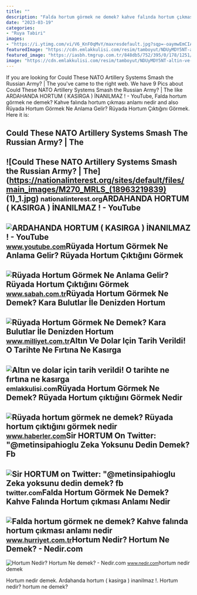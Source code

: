 ```yaml
---
title: ""
description: "Falda hortum görmek ne demek? kahve falında hortum çıkması anlamı nedir"
date: "2023-03-19"
categories:
- "Ruya Tabiri"
images:
- "https://i.ytimg.com/vi/V6_KnF0qMvY/maxresdefault.jpg?sqp=-oaymwEmCIAKENAF8quKqQMa8AEB-AHIAYAC6AKKAgwIABABGGUgZShlMA8=&amp;rs=AOn4CLCqSnZ2gyYR1rvoONbYvq2NMKLeNA"
featuredImage: "https://cdn.emlakkulisi.com/resim/tamboyut/NDUyMDY5NT-altin-ve-dolar-icin-tarih-verildi-o-tarihte-ne-firtina-ne-kasirga-resmen-hortum-geliyor-altini-dolari-olan-aman-dikkat.jpg"
featured_image: "https://iasbh.tmgrup.com.tr/848db5/752/395/0/178/1251/835?u=https://isbh.tmgrup.com.tr/sbh/2021/08/27/ruyada-hortum-gormek-ne-anlama-gelir-ruyada-hortum-ciktigini-gormek-ne-demek-1630047758923.jpg"
image: "https://cdn.emlakkulisi.com/resim/tamboyut/NDUyMDY5NT-altin-ve-dolar-icin-tarih-verildi-o-tarihte-ne-firtina-ne-kasirga-resmen-hortum-geliyor-altini-dolari-olan-aman-dikkat.jpg"
---
```


If you are looking for Could These NATO Artillery Systems Smash the Russian Army? | The you've came to the right web. We have 9 Pics about Could These NATO Artillery Systems Smash the Russian Army? | The like ARDAHANDA HORTUM ( KASIRGA ) İNANILMAZ ! - YouTube, Falda hortum görmek ne demek? Kahve falında hortum çıkması anlamı nedir and also Rüyada Hortum Görmek Ne Anlama Gelir? Rüyada Hortum Çıktığını Görmek. Here it is:

Could These NATO Artillery Systems Smash The Russian Army? | The
----------------------------------------------------------------

 ![Could These NATO Artillery Systems Smash the Russian Army? | The](https://nationalinterest.org/sites/default/files/main_images/M270_MRLS_(18963219839) (1)_1.jpg) <small>nationalinterest.org</small>ARDAHANDA HORTUM ( KASIRGA ) İNANILMAZ ! - YouTube
--------------------------------------------------

 ![ARDAHANDA HORTUM ( KASIRGA ) İNANILMAZ ! - YouTube](https://i.ytimg.com/vi/V6_KnF0qMvY/maxresdefault.jpg?sqp=-oaymwEmCIAKENAF8quKqQMa8AEB-AHIAYAC6AKKAgwIABABGGUgZShlMA8=&rs=AOn4CLCqSnZ2gyYR1rvoONbYvq2NMKLeNA) <small>www.youtube.com</small>Rüyada Hortum Görmek Ne Anlama Gelir? Rüyada Hortum Çıktığını Görmek
--------------------------------------------------------------------

 ![Rüyada Hortum Görmek Ne Anlama Gelir? Rüyada Hortum Çıktığını Görmek](https://iasbh.tmgrup.com.tr/848db5/752/395/0/178/1251/835?u=https://isbh.tmgrup.com.tr/sbh/2021/08/27/ruyada-hortum-gormek-ne-anlama-gelir-ruyada-hortum-ciktigini-gormek-ne-demek-1630047758923.jpg) <small>www.sabah.com.tr</small>Rüyada Hortum Görmek Ne Demek? Kara Bulutlar İle Denizden Hortum
----------------------------------------------------------------

 ![Rüyada Hortum Görmek Ne Demek? Kara Bulutlar İle Denizden Hortum](https://image.milimaj.com/i/milliyet/75/0x410/5fdc8e4b55427f1750e7376c.jpg) <small>www.milliyet.com.tr</small>Altın Ve Dolar Için Tarih Verildi! O Tarihte Ne Fırtına Ne Kasırga
------------------------------------------------------------------

 ![Altın ve dolar için tarih verildi! O tarihte ne fırtına ne kasırga](https://cdn.emlakkulisi.com/resim/tamboyut/NDUyMDY5NT-altin-ve-dolar-icin-tarih-verildi-o-tarihte-ne-firtina-ne-kasirga-resmen-hortum-geliyor-altini-dolari-olan-aman-dikkat.jpg) <small>emlakkulisi.com</small>Rüyada Hortum Görmek Ne Demek? Rüyada Hortum çıktığını Görmek Nedir
-------------------------------------------------------------------

 ![Rüyada hortum görmek ne demek? Rüyada hortum çıktığını görmek nedir](https://i.hbrcdn.com/haber/2022/09/30/ruyada-hortum-gormek-ne-demek-ruyada-hortum-15322571_8175_amp.jpg) <small>www.haberler.com</small>Sir HORTUM On Twitter: "@metinsipahioglu Zeka Yoksunu Dedin Demek? Fb
---------------------------------------------------------------------

 ![Sir HORTUM on Twitter: "@metinsipahioglu Zeka yoksunu dedin demek? fb](https://pbs.twimg.com/ext_tw_video_thumb/1582257090675998720/pu/img/QFPToOrh6z5Zof6z?format=jpg&name=large) <small>twitter.com</small>Falda Hortum Görmek Ne Demek? Kahve Falında Hortum çıkması Anlamı Nedir
-----------------------------------------------------------------------

 ![Falda hortum görmek ne demek? Kahve falında hortum çıkması anlamı nedir](https://i4.hurimg.com/i/hurriyet/75/750x422/629253504e3fe0151c2c2f7e.jpg) <small>www.hurriyet.com.tr</small>Hortum Nedir? Hortum Ne Demek? - Nedir.com
------------------------------------------

 ![Hortum Nedir? Hortum Ne demek? - Nedir.com](https://www.nedir.com/upload/small-hortum-5a4fkoqb.jpg) <small>www.nedir.com</small>hortum nedir demek

Hortum nedir demek. Ardahanda hortum ( kasirga ) i̇nanilmaz !. Hortum nedir? hortum ne demek?
